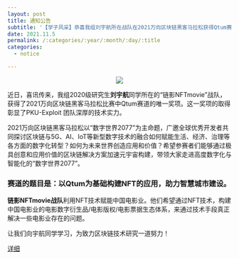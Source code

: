 ```yaml
---
layout: post
title: 通知公告
subtitle: '【学子风采】恭喜我组刘宇航所在战队在2021万向区块链黑客马拉松获得Qtum赛道的唯一奖项'
date: 2021.11.5
permalink: /:categories/:year/:month/:day/:title
categories:
  - notice

---
```


<div align=center>
<img src="https://github.com/xxycfhb/pku_exploit_files/blob/main/%E5%88%98%E5%AE%87%E8%88%AA%E8%8E%B7%E5%A5%96%E8%AF%81%E4%B9%A6.png?raw=true"/>
</div>

近日，喜讯传来，我组2020级研究生**刘宇航**同学所在的“链影NFTmovie”战队，获得了2021万向区块链黑客马拉松比赛中Qtum赛道的唯一奖项。这一奖项的取得彰显了PKU-Exploit 团队深厚的技术实力。


2021万向区块链黑客马拉松以“数字世界2077”为主命题，广邀全球优秀开发者共同探讨区块链与5G、AI、IoT等新型数字技术的融合如何赋能生活、经济、治理等各方面的数字化转型？如何为未来世界创造应用和价值？希望参赛者们能够通过极具创意和应用价值的区块链解决方案加速元宇宙构建，带领大家走进高度数字化与智能化的“数字世界2077”。


### 赛道的题目是：以Qtum为基础构建NFT的应用，助力智慧城市建设。

**链影NFTmovie战队**利用NFT技术赋能中国电影业。他们希望通过NFT技术，构建中国电影业的电影数字衍生品/电影版权/电影票据生态体系，来通过技术手段真正解决一些电影业存在的问题。

让我们向宇航同学学习，为致力区块链技术研究一道努力！

[详细](https://mp.weixin.qq.com/s/I3aqAooP7cmND_zzOIy-zg)
